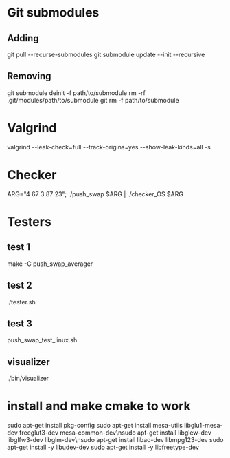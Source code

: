 # Git submodules
## Adding
git pull --recurse-submodules
git submodule update --init --recursive 
## Removing
git submodule deinit -f path/to/submodule
rm -rf .git/modules/path/to/submodule
git rm -f path/to/submodule
 
# Valgrind

valgrind --leak-check=full --track-origins=yes --show-leak-kinds=all -s <binary>

# Checker

ARG="4 67 3 87 23"; ./push_swap $ARG | ./checker_OS $ARG

# Testers
## test 1
make -C push_swap_averager
## test 2
./tester.sh
## test 3
push_swap_test_linux.sh
## visualizer
./bin/visualizer

# install and make  cmake to work
sudo apt-get install pkg-config
sudo apt-get install mesa-utils libglu1-mesa-dev freeglut3-dev mesa-common-dev\nsudo apt-get install libglew-dev libglfw3-dev libglm-dev\nsudo apt-get install libao-dev libmpg123-dev
sudo apt-get install -y libudev-dev
sudo apt-get install -y  libfreetype-dev